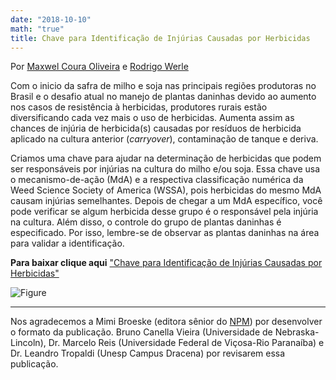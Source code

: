 ```yaml
---
date: "2018-10-10"
math: "true"
title: Chave para Identificação de Injúrias Causadas por Herbicidas
---
```





Por [Maxwel Coura Oliveira](https://twitter.com/maxwelco) e [Rodrigo Werle](https://twitter.com/WiscWeeds)



Com o inicio da safra de milho e soja nas principais regiões produtoras no Brasil e o desafio atual no manejo de plantas daninhas devido ao aumento nos casos de resistência à herbicidas, produtores rurais estão diversificando cada vez mais o uso de herbicidas. Aumenta assim as chances de injúria de herbicida(s) causadas por resíduos de herbicida aplicado na cultura anterior (*carryover*), contaminação de tanque e deriva.

Criamos uma chave para ajudar na determinação de herbicidas que podem ser responsáveis por injúrias na cultura do milho e/ou soja. Essa chave usa o mecanismo-de-ação (MdA) e a respectiva classificação numérica da Weed Science Society of America (WSSA), pois herbicidas do mesmo MdA causam injúrias semelhantes. Depois de chegar a um MdA específico, você pode verificar se algum herbicida desse grupo é o responsável pela injúria na cultura. Além disso, o controle do grupo de plantas daninhas é especificado. Por isso, lembre-se de observar as plantas daninhas na área para validar a identificação.


**Para baixar clique aqui** ["Chave para Identificação de Injúrias Causadas por Herbicidas"](/files/2018_HerbicideInjury_BRA.pdf)


![Figure](/post/chave/herbchart.png) 

____________________________________________________________________________________________
Nos agradecemos a Mimi Broeske (editora sênior do [NPM](http://ipcm.wisc.edu/npm/)) por desenvolver o formato da publicação. Bruno Canella Vieira (Universidade de Nebraska-Lincoln), Dr. Marcelo Reis (Universidade Federal de Viçosa-Rio Paranaíba) e Dr. Leandro Tropaldi (Unesp Campus Dracena) por revisarem essa publicação. 

